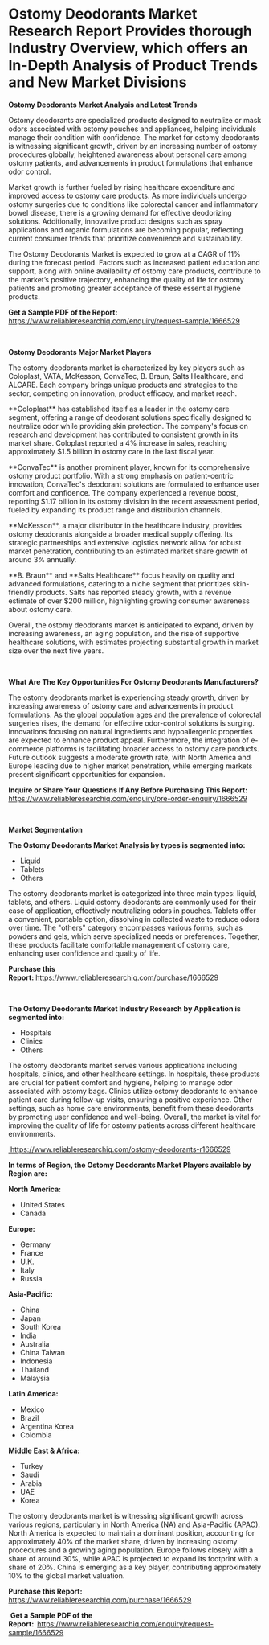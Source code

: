 <p><h1>Ostomy Deodorants Market Research Report Provides thorough Industry Overview, which offers an In-Depth Analysis of Product Trends and New Market Divisions</h1></p><p><strong>Ostomy Deodorants Market Analysis and Latest Trends</strong></p>
<p><p>Ostomy deodorants are specialized products designed to neutralize or mask odors associated with ostomy pouches and appliances, helping individuals manage their condition with confidence. The market for ostomy deodorants is witnessing significant growth, driven by an increasing number of ostomy procedures globally, heightened awareness about personal care among ostomy patients, and advancements in product formulations that enhance odor control.</p><p>Market growth is further fueled by rising healthcare expenditure and improved access to ostomy care products. As more individuals undergo ostomy surgeries due to conditions like colorectal cancer and inflammatory bowel disease, there is a growing demand for effective deodorizing solutions. Additionally, innovative product designs such as spray applications and organic formulations are becoming popular, reflecting current consumer trends that prioritize convenience and sustainability.</p><p>The Ostomy Deodorants Market is expected to grow at a CAGR of 11% during the forecast period. Factors such as increased patient education and support, along with online availability of ostomy care products, contribute to the market’s positive trajectory, enhancing the quality of life for ostomy patients and promoting greater acceptance of these essential hygiene products.</p></p>
<p><strong>Get a Sample PDF of the Report:&nbsp;</strong> <a href="https://www.reliableresearchiq.com/enquiry/request-sample/1666529?utm_campaign=120&utm_medium=2&utm_source=Github&utm_content=ia&utm_term=16042025&utm_id=ostomy-deodorants">https://www.reliableresearchiq.com/enquiry/request-sample/1666529</a></p>
<p>&nbsp;</p>
<p><strong>Ostomy Deodorants Major Market Players</strong></p>
<p><p>The ostomy deodorants market is characterized by key players such as Coloplast, VATA, McKesson, ConvaTec, B. Braun, Salts Healthcare, and ALCARE. Each company brings unique products and strategies to the sector, competing on innovation, product efficacy, and market reach.</p><p>**Coloplast** has established itself as a leader in the ostomy care segment, offering a range of deodorant solutions specifically designed to neutralize odor while providing skin protection. The company's focus on research and development has contributed to consistent growth in its market share. Coloplast reported a 4% increase in sales, reaching approximately $1.5 billion in ostomy care in the last fiscal year.</p><p>**ConvaTec** is another prominent player, known for its comprehensive ostomy product portfolio. With a strong emphasis on patient-centric innovation, ConvaTec's deodorant solutions are formulated to enhance user comfort and confidence. The company experienced a revenue boost, reporting $1.17 billion in its ostomy division in the recent assessment period, fueled by expanding its product range and distribution channels.</p><p>**McKesson**, a major distributor in the healthcare industry, provides ostomy deodorants alongside a broader medical supply offering. Its strategic partnerships and extensive logistics network allow for robust market penetration, contributing to an estimated market share growth of around 3% annually.</p><p>**B. Braun** and **Salts Healthcare** focus heavily on quality and advanced formulations, catering to a niche segment that prioritizes skin-friendly products. Salts has reported steady growth, with a revenue estimate of over $200 million, highlighting growing consumer awareness about ostomy care.</p><p>Overall, the ostomy deodorants market is anticipated to expand, driven by increasing awareness, an aging population, and the rise of supportive healthcare solutions, with estimates projecting substantial growth in market size over the next five years.</p></p>
<p>&nbsp;</p>
<p><strong>What Are The Key Opportunities For Ostomy Deodorants Manufacturers?</strong></p>
<p><p>The ostomy deodorants market is experiencing steady growth, driven by increasing awareness of ostomy care and advancements in product formulations. As the global population ages and the prevalence of colorectal surgeries rises, the demand for effective odor-control solutions is surging. Innovations focusing on natural ingredients and hypoallergenic properties are expected to enhance product appeal. Furthermore, the integration of e-commerce platforms is facilitating broader access to ostomy care products. Future outlook suggests a moderate growth rate, with North America and Europe leading due to higher market penetration, while emerging markets present significant opportunities for expansion.</p></p>
<p><strong>Inquire or Share Your Questions If Any Before Purchasing This Report:</strong> <a href="https://www.reliableresearchiq.com/enquiry/pre-order-enquiry/1666529?utm_campaign=120&utm_medium=2&utm_source=Github&utm_content=ia&utm_term=16042025&utm_id=ostomy-deodorants">https://www.reliableresearchiq.com/enquiry/pre-order-enquiry/1666529</a></p>
<p>&nbsp;</p>
<p><strong>Market Segmentation</strong></p>
<p><strong>The Ostomy Deodorants Market Analysis by types is segmented into:</strong></p>
<p><ul><li>Liquid</li><li>Tablets</li><li>Others</li></ul></p>
<p><p>The ostomy deodorants market is categorized into three main types: liquid, tablets, and others. Liquid ostomy deodorants are commonly used for their ease of application, effectively neutralizing odors in pouches. Tablets offer a convenient, portable option, dissolving in collected waste to reduce odors over time. The "others" category encompasses various forms, such as powders and gels, which serve specialized needs or preferences. Together, these products facilitate comfortable management of ostomy care, enhancing user confidence and quality of life.</p></p>
<p><strong>Purchase this Report:&nbsp;</strong><a href="https://www.reliableresearchiq.com/purchase/1666529?utm_campaign=120&utm_medium=2&utm_source=Github&utm_content=ia&utm_term=16042025&utm_id=ostomy-deodorants">https://www.reliableresearchiq.com/purchase/1666529</a></p>
<p>&nbsp;</p>
<p><strong>The Ostomy Deodorants Market Industry Research by Application is segmented into:</strong></p>
<p><ul><li>Hospitals</li><li>Clinics</li><li>Others</li></ul></p>
<p><p>The ostomy deodorants market serves various applications including hospitals, clinics, and other healthcare settings. In hospitals, these products are crucial for patient comfort and hygiene, helping to manage odor associated with ostomy bags. Clinics utilize ostomy deodorants to enhance patient care during follow-up visits, ensuring a positive experience. Other settings, such as home care environments, benefit from these deodorants by promoting user confidence and well-being. Overall, the market is vital for improving the quality of life for ostomy patients across different healthcare environments.</p></p>
<p><a href="https://www.reliableresearchiq.com/ostomy-deodorants-r1666529?utm_campaign=120&utm_medium=2&utm_source=Github&utm_content=ia&utm_term=16042025&utm_id=ostomy-deodorants">&nbsp;https://www.reliableresearchiq.com/ostomy-deodorants-r1666529</a></p>
<p><strong>In terms of Region, the Ostomy Deodorants Market Players available by Region are:</strong></p>
<p>
    <p> <strong> North America: </strong>
        <ul>
            <li>United States</li>
            <li>Canada</li>
        </ul>
        </p> 
    <p> <strong> Europe: </strong>
        <ul>
            <li>Germany</li>
            <li>France</li>
            <li>U.K.</li>
            <li>Italy</li>
            <li>Russia</li>
        </ul>
        </p> 
    <p> <strong> Asia-Pacific: </strong>
        <ul>
            <li>China</li>
            <li>Japan</li>
            <li>South Korea</li>
            <li>India</li>
            <li>Australia</li>
            <li>China Taiwan</li>
            <li>Indonesia</li>
            <li>Thailand</li>
            <li>Malaysia</li>
        </ul>
        </p> 
    <p> <strong> Latin America: </strong>
        <ul>
            <li>Mexico</li>
            <li>Brazil</li>
            <li>Argentina Korea</li>
            <li>Colombia</li>
        </ul>
        </p> 
    <p> <strong> Middle East & Africa: </strong>
        <ul>
            <li>Turkey</li>
            <li>Saudi</li>
            <li>Arabia</li>
            <li>UAE</li>
            <li>Korea</li>
        </ul>
    </p>
    </p>
<p><p>The ostomy deodorants market is witnessing significant growth across various regions, particularly in North America (NA) and Asia-Pacific (APAC). North America is expected to maintain a dominant position, accounting for approximately 40% of the market share, driven by increasing ostomy procedures and a growing aging population. Europe follows closely with a share of around 30%, while APAC is projected to expand its footprint with a share of 20%. China is emerging as a key player, contributing approximately 10% to the global market valuation.</p></p>
<p><strong>Purchase this Report: </strong><a href="https://www.reliableresearchiq.com/purchase/1666529?utm_campaign=120&utm_medium=2&utm_source=Github&utm_content=ia&utm_term=16042025&utm_id=ostomy-deodorants">https://www.reliableresearchiq.com/purchase/1666529</a></p>
<p>&nbsp;<strong>Get a Sample PDF of the Report:&nbsp;&nbsp;</strong><a href="https://www.reliableresearchiq.com/enquiry/request-sample/1666529?utm_campaign=120&utm_medium=2&utm_source=Github&utm_content=ia&utm_term=16042025&utm_id=ostomy-deodorants">https://www.reliableresearchiq.com/enquiry/request-sample/1666529</a></p>
<p><strong></strong></p>
<p><p></p><p></p><p></p></p>
